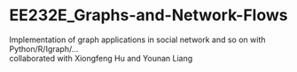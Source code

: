 # EE232E_Graphs-and-Network-Flows

Implementation of graph applications in social network and so on with Python/R/Igraph/... <br>
collaborated with Xiongfeng Hu and Younan Liang
